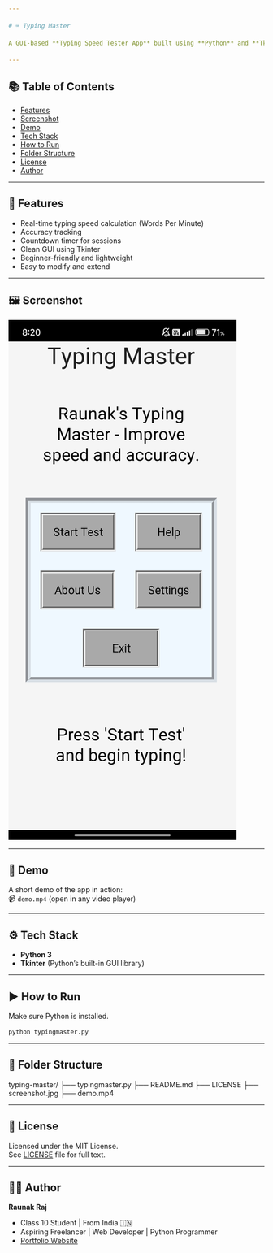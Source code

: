 ```yaml
---

# ⌨️ Typing Master

A GUI-based **Typing Speed Tester App** built using **Python** and **Tkinter**. This project is designed to help users improve their typing speed and accuracy in a clean and interactive interface.

---
```


## 📚 Table of Contents
- [Features](#-features)
- [Screenshot](#-screenshot)
- [Demo](#-demo)
- [Tech Stack](#-tech-stack)
- [How to Run](#-how-to-run)
- [Folder Structure](#-folder-structure)
- [License](#-license)
- [Author](#-author)

---

## 🚀 Features

- Real-time typing speed calculation (Words Per Minute)
- Accuracy tracking
- Countdown timer for sessions
- Clean GUI using Tkinter
- Beginner-friendly and lightweight
- Easy to modify and extend

---

## 🖼️ Screenshot

![Typing Master Screenshot](screenshot.jpg)

---

## 🎥 Demo

A short demo of the app in action:  
📹 `demo.mp4` (open in any video player)

---

## ⚙️ Tech Stack

- **Python 3**
- **Tkinter** (Python’s built-in GUI library)

---

## ▶️ How to Run

Make sure Python is installed.

```bash
python typingmaster.py
```

---

## 📂 Folder Structure

typing-master/
├── typingmaster.py
├── README.md
├── LICENSE
├── screenshot.jpg
├── demo.mp4

---

## 📄 License

Licensed under the MIT License.  
See [LICENSE](LICENSE) file for full text.

---

## 🙋‍♂️ Author

**Raunak Raj**  
- Class 10 Student | From India 🇮🇳  
- Aspiring Freelancer | Web Developer | Python Programmer  
- [Portfolio Website](https://raunak-raj-2025.github.io)
